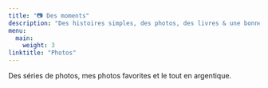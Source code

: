 ```yaml
---
title: "📷 Des moments"
description: "Des histoires simples, des photos, des livres & une bonne tasse de café."
menu:
  main:
    weight: 3
linktitle: "Photos"
---
```


Des séries de photos, mes photos favorites et le tout en argentique.

